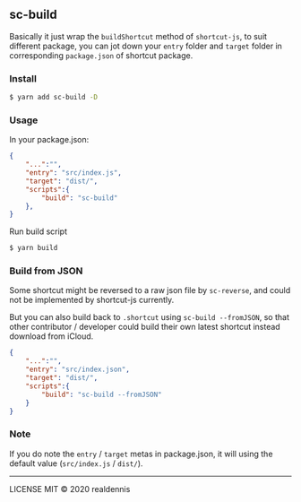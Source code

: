 ## sc-build

Basically it just wrap the `buildShortcut` method of `shortcut-js`, to suit different package, you can jot down your `entry` folder and `target` folder in corresponding `package.json` of shortcut package.

### Install

```sh
$ yarn add sc-build -D
```

### Usage

In your package.json:

```json
{
    "...":"",
    "entry": "src/index.js",
    "target": "dist/",
    "scripts":{
        "build": "sc-build"
    },
}
```

Run build script
```sh
$ yarn build 
```

### Build from JSON

Some shortcut might be reversed to a raw json file by `sc-reverse`, and could not be implemented by shortcut-js currently. 

But you can also build back to `.shortcut` using `sc-build --fromJSON`, so that other contributor / developer could build their own latest shortcut instead download from iCloud.

```json
{
    "...":"",
    "entry": "src/index.json",
    "target": "dist/",
    "scripts":{
        "build": "sc-build --fromJSON"
    }
}
```

### Note 
If you do note the `entry` / `target` metas in package.json, it will using the default value (`src/index.js` / `dist/`).

---

LICENSE MIT © 2020 realdennis